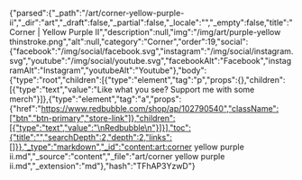 {"parsed":{"_path":"/art/corner-yellow-purple-ii","_dir":"art","_draft":false,"_partial":false,"_locale":"","_empty":false,"title":"Corner | Yellow Purple II","description":null,"img":"/img/art/purple-yellow thinstroke.png","alt":null,"category":"Corner","order":19,"social":{"facebook":"/img/social/facebook.svg","instagram":"/img/social/instagram.svg","youtube":"/img/social/youtube.svg","facebookAlt":"Facebook","instagramAlt":"Instagram","youtubeAlt":"Youtube"},"body":{"type":"root","children":[{"type":"element","tag":"p","props":{},"children":[{"type":"text","value":"Like what you see? Support me with some merch"}]},{"type":"element","tag":"a","props":{"href":"https://www.redbubble.com/shop/ap/102790540","className":["btn","btn-primary","store-link"]},"children":[{"type":"text","value":"\nRedbubble\n"}]}],"toc":{"title":"","searchDepth":2,"depth":2,"links":[]}},"_type":"markdown","_id":"content:art:corner yellow purple ii.md","_source":"content","_file":"art/corner yellow purple ii.md","_extension":"md"},"hash":"TFhAP3YzwD"}